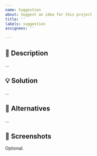 ```yaml
---
name: Suggestion
about: Suggest an idea for this project
title: ''
labels: suggestion
assignees: ''

---
```


## 📜 Description

...

## 💡 Solution

...

## 🤔 Alternatives

...

## 📸 Screenshots

Optional.
